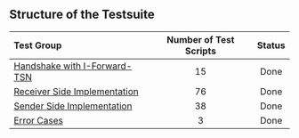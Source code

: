 ## Structure of the Testsuite
| Test Group                                                                             |   Number of Test Scripts | Status   |
| :------------------------------------------------------------------------------------- | :----------------------: | :------: |
| [Handshake with I-Forward-TSN](handshake-with-i-forward-tsn/)                          |                       15 | Done     |
| [Receiver Side Implementation](receiver-side-implementation/)                          |                       76 | Done     |
| [Sender Side Implementation](sender-side-implementation/)                              |                       38 | Done     |
| [Error Cases](error-cases/)                                                            |                        3 | Done     |

